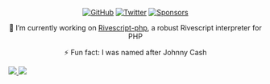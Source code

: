 
<p align="center">
 	<a href="https://github.com/johnnymast"><img src="https://img.shields.io/github/followers/johnnymast?style=social" alt="GitHub"></a>
	<a href="https://twitter.com/mastjohnny"><img src="https://img.shields.io/twitter/follow/mastjohnny?style=social" alt="Twitter"></a>
	<a href="https://github.com/sponsors/johnnymast"><img src="https://img.shields.io/github/sponsors/johnnymast?style=socia" alt="Sponsors"></a>
</p>

<p align="center">🔭 I’m currently working on <a href="https://github.com/axiom-labs/rivescript-php">Rivescript-php</a>, a robust Rivescript interpreter for PHP</p>
<p align="center">⚡ Fun fact: I was named after Johnny Cash</p>

<!--
<p align="center"> 
  <img src="https://profile-counter.glitch.me/johnnymast/count.svg" loop="none" />
</p>


### Hi there 👋

https://mubinsodyssey.com/create-a-badass-github-profile-readmes
**johnnymast/johnnymast** is a ✨ _special_ ✨ repository because its `README.md` (this file) appears on your GitHub profile.

Here are some ideas to get you started:

- 🔭 I’m currently working on ...
- 🌱 I’m currently learning ...
- 👯 I’m looking to collaborate on ...
- 🤔 I’m looking for help with ...
- 💬 Ask me about ...
- 📫 How to reach me: ...
- 😄 Pronouns: ...
- ⚡ Fun fact: ...
-->

<a href="https://github.com/johnnymast">
<img src="https://github-readme-stats.vercel.app/api?username=johnnymast&show_icons=true&theme=radical&hide_border=true&hide_title=true" />
<img src="https://github-readme-stats.vercel.app/api/top-langs/?username=johnnymast&layout=compact&theme=radical&hide_border=true" />
</a>


